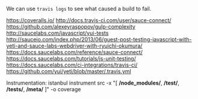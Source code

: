 We can use
`travis logs` to see what caused a build to fail.

https://coveralls.io/
http://docs.travis-ci.com/user/sauce-connect/
https://github.com/alexeyraspopov/gulp-complexity
http://saucelabs.com/javascript/yui-tests
http://sauceio.com/index.php/2013/06/guest-post-testing-javascript-with-yeti-and-sauce-labs-webdriver-with-ryuichi-okumura/
https://docs.saucelabs.com/reference/sauce-connect/
https://docs.saucelabs.com/tutorials/js-unit-testing/
https://docs.saucelabs.com/ci-integrations/travis-ci/
https://github.com/yui/yeti/blob/master/.travis.yml











Instrumentation:
istanbul instrument src -x "[ **/node_modules/**, **/test/**, **/tests/**, **/meta/** ]" -o coverage

